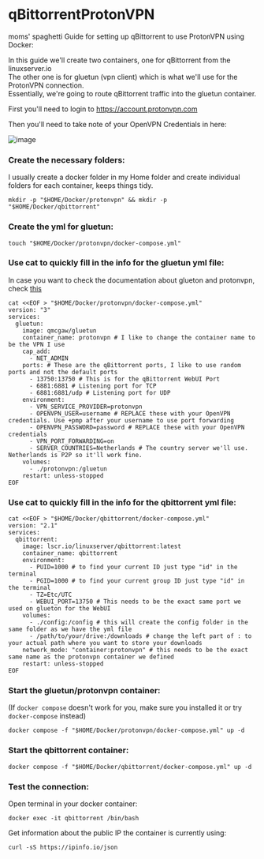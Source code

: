# qBittorrentProtonVPN

moms' spaghetti
Guide for setting up qBittorrent to use ProtonVPN using Docker:

In this guide we'll create two containers, one for qBittorrent from the linuxserver.io<br>
The other one is for gluetun (vpn client) which is what we'll use for the ProtonVPN connection.<br>
Essentially, we're going to route qBittorrent traffic into the gluetun container.

First you'll need to login to https://account.protonvpn.com

Then you'll need to take note of your OpenVPN Credentials in here:

![image](https://github.com/Chillsmeit/DockerqBitProtonVPN/assets/93094077/cbf3ed2b-3a23-4034-bfdc-636ded533255)

### Create the necessary folders:
I usually create a docker folder in my Home folder and create individual folders for each container, keeps things tidy.
```
mkdir -p "$HOME/Docker/protonvpn" && mkdir -p "$HOME/Docker/qbittorrent"
```
### Create the yml for gluetun:
```
touch "$HOME/Docker/protonvpn/docker-compose.yml"
```
### Use cat to quickly fill in the info for the gluetun yml file:
In case you want to check the documentation about glueton and protonvpn, check [this](https://github.com/qdm12/gluetun-wiki/blob/main/setup/providers/protonvpn.md)
```
cat <<EOF > "$HOME/Docker/protonvpn/docker-compose.yml"
version: "3"
services:
  gluetun:
    image: qmcgaw/gluetun
    container_name: protonvpn # I like to change the container name to be the VPN I use
    cap_add:
      - NET_ADMIN
    ports: # These are the qBittorrent ports, I like to use random ports and not the default ports
      - 13750:13750 # This is for the qBittorrent WebUI Port
      - 6881:6881 # Listening port for TCP
      - 6881:6881/udp # Listening port for UDP
    environment:
      - VPN_SERVICE_PROVIDER=protonvpn
      - OPENVPN_USER=username # REPLACE these with your OpenVPN credentials. Use +pmp after your username to use port forwarding
      - OPENVPN_PASSWORD=password # REPLACE these with your OpenVPN credentials
      - VPN_PORT_FORWARDING=on
      - SERVER_COUNTRIES=Netherlands # The country server we'll use. Netherlands is P2P so it'll work fine.
    volumes:
      - ./protonvpn:/gluetun
    restart: unless-stopped
EOF
```
### Use cat to quickly fill in the info for the qbittorrent yml file:
```
cat <<EOF > "$HOME/Docker/qbittorrent/docker-compose.yml"
version: "2.1"
services:
  qbittorrent:
    image: lscr.io/linuxserver/qbittorrent:latest
    container_name: qbittorrent
    environment:
      - PUID=1000 # to find your current ID just type "id" in the terminal
      - PGID=1000 # to find your current group ID just type "id" in the terminal
      - TZ=Etc/UTC
      - WEBUI_PORT=13750 # This needs to be the exact same port we used on glueton for the WebUI
    volumes:
      - ./config:/config # this will create the config folder in the same folder as we have the yml file
      - /path/to/your/drive:/downloads # change the left part of : to your actual path where you want to store your downloads
    network_mode: "container:protonvpn" # this needs to be the exact same name as the protonvpn container we defined
    restart: unless-stopped
EOF
```
### Start the gluetun/protonvpn container:
(If `docker compose` doesn't work for you, make sure you installed it or try `docker-compose` instead)
```
docker compose -f "$HOME/Docker/protonvpn/docker-compose.yml" up -d
```
### Start the qbittorrent container:
```
docker compose -f "$HOME/Docker/qbittorrent/docker-compose.yml" up -d
```
### Test the connection:
Open terminal in your docker container:
```
docker exec -it qbittorrent /bin/bash
```
Get information about the public IP the container is currently using:
```
curl -sS https://ipinfo.io/json
```
